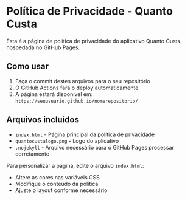 # Política de Privacidade - Quanto Custa

Esta é a página de política de privacidade do aplicativo Quanto Custa, hospedada no GitHub Pages.

## Como usar

1. Faça o commit destes arquivos para o seu repositório
2. O GitHub Actions fará o deploy automaticamente
3. A página estará disponível em: `https://seuusuario.github.io/nomerepositorio/`

## Arquivos incluídos

- `index.html` - Página principal da política de privacidade
- `quantocustalogo.png` - Logo do aplicativo
- `.nojekyll` - Arquivo necessário para o GitHub Pages processar corretamente

Para personalizar a página, edite o arquivo `index.html`:

- Altere as cores nas variáveis CSS
- Modifique o conteúdo da política
- Ajuste o layout conforme necessário
